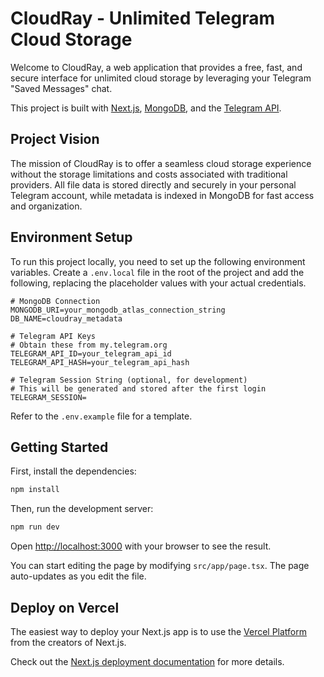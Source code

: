 # CloudRay - Unlimited Telegram Cloud Storage

Welcome to CloudRay, a web application that provides a free, fast, and secure interface for unlimited cloud storage by leveraging your Telegram "Saved Messages" chat.

This project is built with [Next.js](https://nextjs.org), [MongoDB](https://www.mongodb.com), and the [Telegram API](https://core.telegram.org/api).

## Project Vision

The mission of CloudRay is to offer a seamless cloud storage experience without the storage limitations and costs associated with traditional providers. All file data is stored directly and securely in your personal Telegram account, while metadata is indexed in MongoDB for fast access and organization.

## Environment Setup

To run this project locally, you need to set up the following environment variables. Create a `.env.local` file in the root of the project and add the following, replacing the placeholder values with your actual credentials.

```
# MongoDB Connection
MONGODB_URI=your_mongodb_atlas_connection_string
DB_NAME=cloudray_metadata

# Telegram API Keys
# Obtain these from my.telegram.org
TELEGRAM_API_ID=your_telegram_api_id
TELEGRAM_API_HASH=your_telegram_api_hash

# Telegram Session String (optional, for development)
# This will be generated and stored after the first login
TELEGRAM_SESSION=
```

Refer to the `.env.example` file for a template.

## Getting Started

First, install the dependencies:
```bash
npm install
```

Then, run the development server:
```bash
npm run dev
```

Open [http://localhost:3000](http://localhost:3000) with your browser to see the result.

You can start editing the page by modifying `src/app/page.tsx`. The page auto-updates as you edit the file.

## Deploy on Vercel

The easiest way to deploy your Next.js app is to use the [Vercel Platform](https://vercel.com/new?utm_medium=default-template&filter=next.js&utm_source=create-next-app&utm_campaign=create-next-app-readme) from the creators of Next.js.

Check out the [Next.js deployment documentation](https://nextjs.org/docs/app/building-your-application/deploying) for more details.